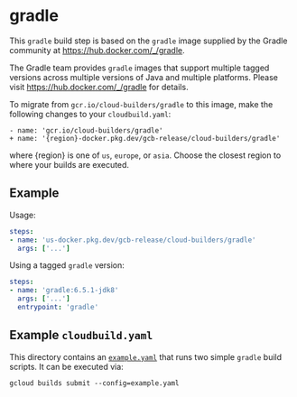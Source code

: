 # gradle

This `gradle` build step is based on the `gradle` image supplied by the Gradle
community at https://hub.docker.com/_/gradle.

The Gradle team provides `gradle` images that support multiple tagged versions
across multiple versions of Java and multiple platforms. Please visit
https://hub.docker.com/_/gradle for details.

To migrate from `gcr.io/cloud-builders/gradle` to this image, make the following
changes to your `cloudbuild.yaml`:

```
- name: 'gcr.io/cloud-builders/gradle'
+ name: '{region}-docker.pkg.dev/gcb-release/cloud-builders/gradle'
```

where {region} is one of `us`, `europe`, or `asia`. Choose the closest region to
where your builds are executed.

## Example

Usage:

```yaml
steps:
- name: 'us-docker.pkg.dev/gcb-release/cloud-builders/gradle'
  args: ['...']
```

Using a tagged `gradle` version:
```yaml
steps:
- name: 'gradle:6.5.1-jdk8'
  args: ['...']
  entrypoint: 'gradle'
```

## Example `cloudbuild.yaml`

This directory contains an [`example.yaml`](example.yaml) that runs two simple
`gradle` build scripts. It can be executed via:
```
gcloud builds submit --config=example.yaml
```
